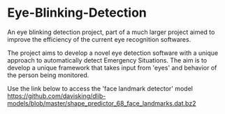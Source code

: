 # Eye-Blinking-Detection

An eye blinking detection project, part of a much larger project aimed to improve the efficiency of the current eye recognition softwares.

The project aims to develop a novel eye detection software with a unique approach to automatically detect Emergency Situations.
The aim is to develop a unique framework that takes input from 'eyes' and behavior of the person being monitored.

Use the link below to access the 'face landmark detector' model 
https://github.com/davisking/dlib-models/blob/master/shape_predictor_68_face_landmarks.dat.bz2
